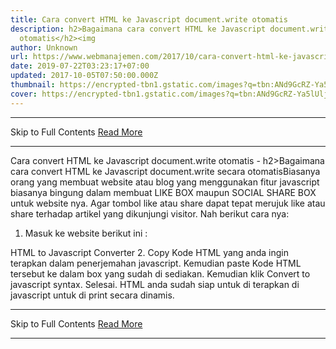 ```yaml
---
title: Cara convert HTML ke Javascript document.write otomatis
description: h2>Bagaimana cara convert HTML ke Javascript document.write secara
  otomatis</h2><img
author: Unknown
url: https://www.webmanajemen.com/2017/10/cara-convert-html-ke-javascript.html
date: 2019-07-22T03:23:17+07:00
updated: 2017-10-05T07:50:00.000Z
thumbnail: https://encrypted-tbn1.gstatic.com/images?q=tbn:ANd9GcRZ-Ya5lUljhzFq1eHq5wLN0Nooclq80d6mgWebE86HqthrDHyNsuF_gQPY
cover: https://encrypted-tbn1.gstatic.com/images?q=tbn:ANd9GcRZ-Ya5lUljhzFq1eHq5wLN0Nooclq80d6mgWebE86HqthrDHyNsuF_gQPY
---
```


<hr/> Skip to Full Contents <a href="https://www.webmanajemen.com/2017/10/cara-convert-html-ke-javascript.html" rel="follow" class="button" id="read-more">Read More</a> <hr/> Cara convert HTML ke Javascript document.write otomatis - h2>Bagaimana cara convert HTML ke Javascript document.write secara otomatis</h2><img Bagaimana cara convert HTML ke Javascript document.write secara otomatis

Biasanya orang yang membuat website atau blog yang menggunakan fitur javascript biasanya bingung dalam membuat LIKE BOX maupun SOCIAL SHARE BOX untuk website nya. Agar tombol like atau share dapat tepat merujuk like atau share terhadap artikel yang dikunjungi visitor.
Nah berikut cara nya:
1. Masuk ke website berikut ini :

HTML to Javascript Converter
2. Copy Kode HTML yang anda ingin terapkan dalam penerjemahan javascript. Kemudian paste Kode HTML tersebut ke dalam box yang sudah di sediakan. Kemudian klik Convert to javascript syntax.
Selesai. HTML anda sudah siap untuk di terapkan di javascript untuk di print secara dinamis. <hr/> Skip to Full Contents <a href="https://www.webmanajemen.com/2017/10/cara-convert-html-ke-javascript.html" rel="follow" class="button" id="read-more">Read More</a> <hr/>